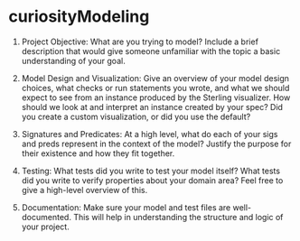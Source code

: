 # curiosityModeling

1) Project Objective: What are you trying to model? Include a brief description that would give someone unfamiliar with the topic a basic understanding of your goal.

2) Model Design and Visualization: Give an overview of your model design choices, what checks or run statements you wrote, and what we should expect to see from an instance produced by the Sterling visualizer. How should we look at and interpret an instance created by your spec? Did you create a custom visualization, or did you use the default?

3) Signatures and Predicates: At a high level, what do each of your sigs and preds represent in the context of the model? Justify the purpose for their existence and how they fit together.

4) Testing: What tests did you write to test your model itself? What tests did you write to verify properties about your domain area? Feel free to give a high-level overview of this.

5) Documentation: Make sure your model and test files are well-documented. This will help in understanding the structure and logic of your project.
